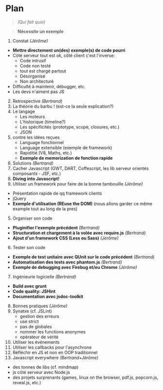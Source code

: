 Plan
=====

> _(Qui fait quoi)_

> **Nécessite un exemple**

1. Constat _(Jérôme)_
 * **Mettre directement un(des) exemple(s) de code pourri**
 * Côté serveur tout est ok, côté client c'est l'inverse:
     * Code intrusif
     * Code non testé
     * tout est chargé partout
     * Désorganisé
     * Non architecturé
 * Difficulté à maintenir, débugger, etc.
 * Les devs n'aiment pas JS
2. Retrospective _(Bertrand)_
 1. La théorie du barbu ! (est-ce la seule explication?)
 2. Le langage
      * Les moteurs
      * L'historique (timeline?)
      * Les spécificités (prototype, scope, closures, etc.)
      * JSON
 3. contre les idées reçues
    * Language fonctionnel
    * Language extensible (exemple de framework)
    * Rapiditié (V8, Maths, etc.)
    * **Exemple de memorization de fonction rapide**
3. Solutions _(Bertrand)_
 1. Cacher Javascript (GWT, DART, Coffescript, les lib serveur orientés composants - JSF, etc.)
 2. **Diving into Javascript!**                                                                  
4. Utiliser un framework pour faire de la bonne tambouille _(Jérôme)_
 * Présentation rapide de qq framework clients
 * jQuery
 * **Exemple d'utilisation (REuse the DOM)** (nous allons garder ce même example tout au long de la pres)
5. Organiser son code
 * **Pluginifier l'exemple précédent** _(Bertrand)_
 * **Structuration et chargement à la volée avec require.js** _(Bertrand)_
 * **Ajout d'un framework CSS (Less ou Sass)** _(Jérôme)_
6. Tester son code
 * **Exemple de test unitaire avec QUnit sur le code précédent** _(Bertrand)_
 * **Automatisation des tests avec phantom.js** _(Bertrand)_ 
 * **Exemple de debugging avec Firebug et/ou Chrome** _(Jérôme)_
7. Ingénieurie logicielle _(Bertrand)_
 * **Build avec grunt**
 * **Code quality: JSHint**
 * **Documentation avec jsdoc-toolkit**
8. Bonnes pratiques _(Jérôme)_
 1. Synatxe (cf. JSLint)
    * gestion des erreurs
    * use strict
    * pas de globales
    * nommer les functions anonymes
    * opérateur de vérité
 2. Utiliser les événements
 3. Utiliser les callbacks pour l'asynchrone
 4. Réfléchir en JS et non en OOP traditionnel
9. Javascript everywhere  _(Bertrand+Jérôme)_
 * des tonnes de libs (cf. mindmap)
 * js côté serveur avec Node.js
 * des projets surprenants (games, linux on the browser, pdf.js, popcorn.js, reveal.js, etc.)
